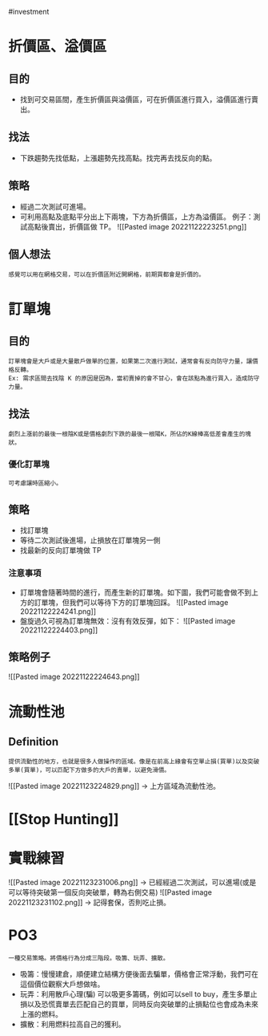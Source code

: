 #investment 

# 折價區、溢價區
## 目的
- 找到可交易區間，產生折價區與溢價區，可在折價區進行買入，溢價區進行賣出。

## 找法
- 下跌趨勢先找低點，上漲趨勢先找高點。找完再去找反向的點。

## 策略
- 經過二次測試可進場。
- 可利用高點及底點平分出上下兩塊，下方為折價區，上方為溢價區。
例子：測試高點後賣出，折價區做 TP。
![[Pasted image 20221122223251.png]]

## 個人想法
	感覺可以用在網格交易，可以在折價區附近開網格，前期買都會是折價的。

# 訂單塊
## 目的
	訂單塊會是大戶或是大量散戶做單的位置，如果第二次進行測試，通常會有反向防守力量，讓價格反轉。
	Ex: 需求區間去找陰 K 的原因是因為，當初賣掉的會不甘心，會在該點為進行買入，造成防守力量。
## 找法
	劇烈上漲前的最後一根陰K或是價格劇烈下跌的最後一根陽K，所佔的K線棒高低差會產生的塊狀。

### 優化訂單塊
	可考慮讓時區縮小。

## 策略
- 找訂單塊
- 等待二次測試後進場，止損放在訂單塊另一側
- 找最新的反向訂單塊做 TP

### 注意事項
- 訂單塊會隨著時間的進行，而產生新的訂單塊。如下圖，我們可能會做不到上方的訂單塊，但我們可以等待下方的訂單塊回踩。
	![[Pasted image 20221122224241.png]]
- 盤旋過久可視為訂單塊無效：沒有有效反彈，如下：
	![[Pasted image 20221122224403.png]]

## 策略例子
![[Pasted image 20221122224643.png]]

# 流動性池
## Definition
	提供流動性的地方，也就是很多人做操作的區域。像是在前高上緣會有空單止損(買單)以及突破多單(買單)，可以匹配下方做多的大戶的賣單，以避免滑價。
![[Pasted image 20221123224829.png]]
→ 上方區域為流動性池。

# [[Stop Hunting]]

# 實戰練習
![[Pasted image 20221123231006.png]]
→ 已經經過二次測試，可以進場(或是可以等待突破第一個反向突破單，轉為右側交易)
![[Pasted image 20221123231102.png]]
→ 記得套保，否則吃止損。

# PO3
	一種交易策略。將價格行為分成三階段。吸籌、玩弄、擴散。

- 吸籌：慢慢建倉，順便建立結構方便後面去騙單，價格會正常浮動，我們可在這個價位觀察大戶想做啥。
- 玩弄：利用散戶心理(騙) 可以吸更多籌碼，例如可以sell to buy，產生多單止損以及恐慌賣單去匹配自己的買單，同時反向突破單的止損點位也會成為未來上漲的燃料。
- 擴散：利用燃料拉高自己的獲利。